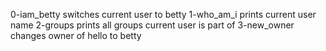 0-iam_betty switches current user to betty
1-who_am_i prints current user name
2-groups prints all groups current user is part of
3-new_owner changes owner of hello to betty
